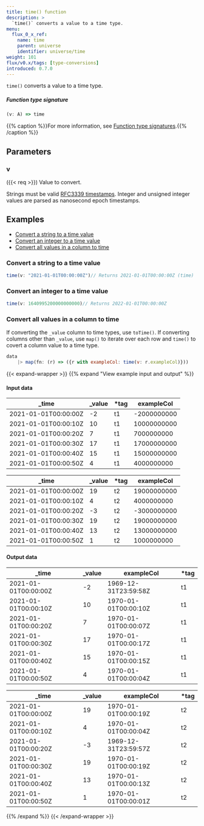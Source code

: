 ```yaml
---
title: time() function
description: >
  `time()` converts a value to a time type.
menu:
  flux_0_x_ref:
    name: time
    parent: universe
    identifier: universe/time
weight: 101
flux/v0.x/tags: [type-conversions]
introduced: 0.7.0
---
```


<!------------------------------------------------------------------------------

IMPORTANT: This page was generated from comments in the Flux source code. Any
edits made directly to this page will be overwritten the next time the
documentation is generated. 

To make updates to this documentation, update the function comments above the
function definition in the Flux source code:

https://github.com/influxdata/flux/blob/master/stdlib/universe/universe.flux#L3393-L3393

Contributing to Flux: https://github.com/influxdata/flux#contributing
Fluxdoc syntax: https://github.com/influxdata/flux/blob/master/docs/fluxdoc.md

------------------------------------------------------------------------------->

`time()` converts a value to a time type.



##### Function type signature

```js
(v: A) => time
```

{{% caption %}}For more information, see [Function type signatures](/flux/v0.x/function-type-signatures/).{{% /caption %}}

## Parameters

### v
({{< req >}})
Value to convert.

Strings must be valid [RFC3339 timestamps](/influxdb/cloud/reference/glossary/#rfc3339-timestamp).
Integer and unsigned integer values are parsed as nanosecond epoch timestamps.


## Examples

- [Convert a string to a time value](#convert-a-string-to-a-time-value)
- [Convert an integer to a time value](#convert-an-integer-to-a-time-value)
- [Convert all values in a column to time](#convert-all-values-in-a-column-to-time)

### Convert a string to a time value

```js
time(v: "2021-01-01T00:00:00Z")// Returns 2021-01-01T00:00:00Z (time)


```


### Convert an integer to a time value

```js
time(v: 1640995200000000000)// Returns 2022-01-01T00:00:00Z


```


### Convert all values in a column to time

If converting the `_value` column to time types, use `toTime()`.
If converting columns other than `_value`, use `map()` to iterate over each
row and `time()` to covert a column value to a time type.

```js
data
    |> map(fn: (r) => ({r with exampleCol: time(v: r.exampleCol)}))

```

{{< expand-wrapper >}}
{{% expand "View example input and output" %}}

#### Input data

| _time                | _value  | *tag | exampleCol  |
| -------------------- | ------- | ---- | ----------- |
| 2021-01-01T00:00:00Z | -2      | t1   | -2000000000 |
| 2021-01-01T00:00:10Z | 10      | t1   | 10000000000 |
| 2021-01-01T00:00:20Z | 7       | t1   | 7000000000  |
| 2021-01-01T00:00:30Z | 17      | t1   | 17000000000 |
| 2021-01-01T00:00:40Z | 15      | t1   | 15000000000 |
| 2021-01-01T00:00:50Z | 4       | t1   | 4000000000  |

| _time                | _value  | *tag | exampleCol  |
| -------------------- | ------- | ---- | ----------- |
| 2021-01-01T00:00:00Z | 19      | t2   | 19000000000 |
| 2021-01-01T00:00:10Z | 4       | t2   | 4000000000  |
| 2021-01-01T00:00:20Z | -3      | t2   | -3000000000 |
| 2021-01-01T00:00:30Z | 19      | t2   | 19000000000 |
| 2021-01-01T00:00:40Z | 13      | t2   | 13000000000 |
| 2021-01-01T00:00:50Z | 1       | t2   | 1000000000  |


#### Output data

| _time                | _value  | exampleCol           | *tag |
| -------------------- | ------- | -------------------- | ---- |
| 2021-01-01T00:00:00Z | -2      | 1969-12-31T23:59:58Z | t1   |
| 2021-01-01T00:00:10Z | 10      | 1970-01-01T00:00:10Z | t1   |
| 2021-01-01T00:00:20Z | 7       | 1970-01-01T00:00:07Z | t1   |
| 2021-01-01T00:00:30Z | 17      | 1970-01-01T00:00:17Z | t1   |
| 2021-01-01T00:00:40Z | 15      | 1970-01-01T00:00:15Z | t1   |
| 2021-01-01T00:00:50Z | 4       | 1970-01-01T00:00:04Z | t1   |

| _time                | _value  | exampleCol           | *tag |
| -------------------- | ------- | -------------------- | ---- |
| 2021-01-01T00:00:00Z | 19      | 1970-01-01T00:00:19Z | t2   |
| 2021-01-01T00:00:10Z | 4       | 1970-01-01T00:00:04Z | t2   |
| 2021-01-01T00:00:20Z | -3      | 1969-12-31T23:59:57Z | t2   |
| 2021-01-01T00:00:30Z | 19      | 1970-01-01T00:00:19Z | t2   |
| 2021-01-01T00:00:40Z | 13      | 1970-01-01T00:00:13Z | t2   |
| 2021-01-01T00:00:50Z | 1       | 1970-01-01T00:00:01Z | t2   |

{{% /expand %}}
{{< /expand-wrapper >}}
